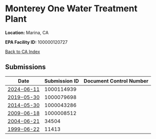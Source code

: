 # Monterey One Water Treatment Plant

**Location:** Marina, CA

**EPA Facility ID:** 100000120727

[Back to CA Index](../../index.md)

## Submissions

| Date | Submission ID | Document Control Number |
|------|--------------|-------------------------|
| [2024-06-11](submissions/1000114939.md) | 1000114939 |  |
| [2019-05-30](submissions/1000079698.md) | 1000079698 |  |
| [2014-05-30](submissions/1000043286.md) | 1000043286 |  |
| [2009-06-18](submissions/1000008512.md) | 1000008512 |  |
| [2004-06-21](submissions/34504.md) | 34504 |  |
| [1999-06-22](submissions/11413.md) | 11413 |  |
